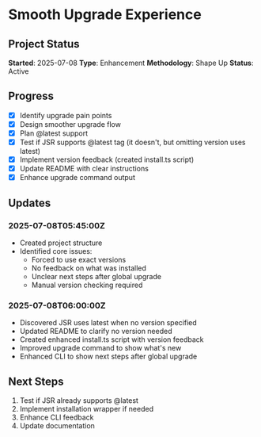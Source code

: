 # Smooth Upgrade Experience

## Project Status
**Started**: 2025-07-08
**Type**: Enhancement
**Methodology**: Shape Up
**Status**: Active

## Progress
- [x] Identify upgrade pain points
- [x] Design smoother upgrade flow
- [x] Plan @latest support
- [x] Test if JSR supports @latest tag (it doesn't, but omitting version uses latest)
- [x] Implement version feedback (created install.ts script)
- [x] Update README with clear instructions
- [x] Enhance upgrade command output

## Updates
### 2025-07-08T05:45:00Z
- Created project structure
- Identified core issues:
  - Forced to use exact versions
  - No feedback on what was installed
  - Unclear next steps after global upgrade
  - Manual version checking required

### 2025-07-08T06:00:00Z
- Discovered JSR uses latest when no version specified
- Updated README to clarify no version needed
- Created enhanced install.ts script with version feedback
- Improved upgrade command to show what's new
- Enhanced CLI to show next steps after global upgrade

## Next Steps
1. Test if JSR already supports @latest
2. Implement installation wrapper if needed
3. Enhance CLI feedback
4. Update documentation